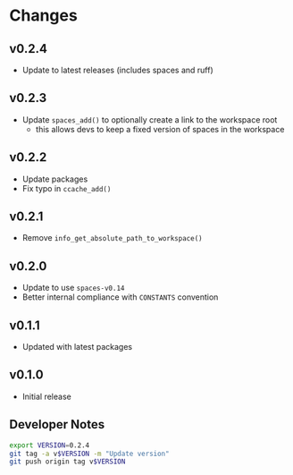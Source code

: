 # Changes

## v0.2.4

- Update to latest releases (includes spaces and ruff)

## v0.2.3

- Update `spaces_add()` to optionally create a link to the workspace root
  - this allows devs to keep a fixed version of spaces in the workspace

## v0.2.2

- Update packages
- Fix typo in `ccache_add()`

## v0.2.1

- Remove `info_get_absolute_path_to_workspace()`

## v0.2.0

- Update to use `spaces-v0.14`
- Better internal compliance with `CONSTANTS` convention

## v0.1.1

- Updated with latest packages

## v0.1.0

- Initial release

## Developer Notes

```sh
export VERSION=0.2.4
git tag -a v$VERSION -m "Update version"
git push origin tag v$VERSION
```